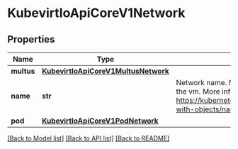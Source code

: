 # KubevirtIoApiCoreV1Network

## Properties
Name | Type | Description | Notes
------------ | ------------- | ------------- | -------------
**multus** | [**KubevirtIoApiCoreV1MultusNetwork**](KubevirtIoApiCoreV1MultusNetwork.md) |  | [optional] 
**name** | **str** | Network name. Must be a DNS_LABEL and unique within the vm. More info: https://kubernetes.io/docs/concepts/overview/working-with-objects/names/#names | [default to '']
**pod** | [**KubevirtIoApiCoreV1PodNetwork**](KubevirtIoApiCoreV1PodNetwork.md) |  | [optional] 

[[Back to Model list]](../README.md#documentation-for-models) [[Back to API list]](../README.md#documentation-for-api-endpoints) [[Back to README]](../README.md)


